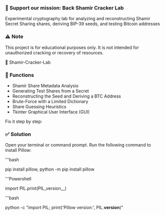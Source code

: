 ### 💚 Support our mission: Back Shamir Cracker Lab

Experimental cryptography lab for analyzing and reconstructing Shamir Secret Sharing shares, 
deriving BIP-39 seeds, and testing Bitcoin addresses

### ⚠️ Note

This project is for educational purposes only. It is not intended for unauthorized cracking or recovery of resources.

🔐 Shamir-Cracker-Lab


### 🧠 Functions

- Shamir Share Metadata Analysis
- Generating Test Shares from a Secret
- Reconstructing the Seed and Deriving a BTC Address
- Brute-Force with a Limited Dictionary
- Share Guessing Heuristics
- Tkinter Graphical User Interface (GUI)

Fix it step by step:

### ✅ Solution

Open your terminal or command prompt.
Run the following command to install Pillow:

'''bash

pip install pillow,
python -m pip install pillow

'''Powershell

import PIL.print(PIL_version__)

'''bash

python -c "import PIL; print('Pillow version:', PIL.__version__)"
